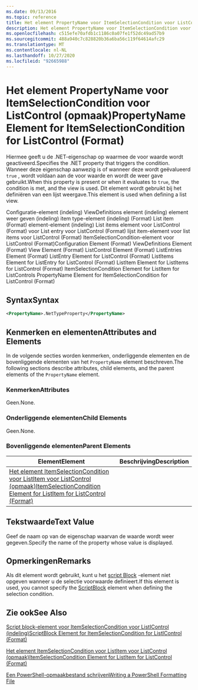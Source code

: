 ```yaml
---
ms.date: 09/13/2016
ms.topic: reference
title: Het element PropertyName voor ItemSelectionCondition voor ListControl (opmaak)
description: Het element PropertyName voor ItemSelectionCondition voor ListControl (opmaak)
ms.openlocfilehash: c515efe70afdb1c1186c0a07fe1f52dc49ad57b9
ms.sourcegitcommit: 488a940c7c828820b36a6ba56c119f64614afc29
ms.translationtype: MT
ms.contentlocale: nl-NL
ms.lasthandoff: 10/27/2020
ms.locfileid: "92665988"
---
```

# <a name="propertyname-element-for-itemselectioncondition-for-listcontrol-format"></a><span data-ttu-id="f5566-103">Het element PropertyName voor ItemSelectionCondition voor ListControl (opmaak)</span><span class="sxs-lookup"><span data-stu-id="f5566-103">PropertyName Element for ItemSelectionCondition for ListControl (Format)</span></span>

<span data-ttu-id="f5566-104">Hiermee geeft u de .NET-eigenschap op waarmee de voor waarde wordt geactiveerd.</span><span class="sxs-lookup"><span data-stu-id="f5566-104">Specifies the .NET property that triggers the condition.</span></span> <span data-ttu-id="f5566-105">Wanneer deze eigenschap aanwezig is of wanneer deze wordt geëvalueerd `true` , wordt voldaan aan de voor waarde en wordt de weer gave gebruikt.</span><span class="sxs-lookup"><span data-stu-id="f5566-105">When this property is present or when it evaluates to `true`, the condition is met, and the view is used.</span></span> <span data-ttu-id="f5566-106">Dit element wordt gebruikt bij het definiëren van een lijst weergave.</span><span class="sxs-lookup"><span data-stu-id="f5566-106">This element is used when defining a list view.</span></span>

<span data-ttu-id="f5566-107">Configuratie-element (indeling) ViewDefinitions element (indeling) element weer geven (indeling) item type-element (indeling) (Format) List item (Format) element-element (indeling) List items element voor ListControl (Format) voor List entry voor ListControl (Format) lijst item-element voor list items voor ListControl (Format) ItemSelectionCondition-element voor ListControl (Format)</span><span class="sxs-lookup"><span data-stu-id="f5566-107">Configuration Element (Format) ViewDefinitions Element (Format) View Element (Format) ListControl Element (Format) ListEntries Element (Format) ListEntry Element for ListControl (Format) ListItems Element for ListEntry for ListControl (Format) ListItem Element for ListItems for ListControl (Format) ItemSelectionCondition Element for ListItem for ListControls PropertyName Element for ItemSelectionCondition for ListControl (Format)</span></span>

## <a name="syntax"></a><span data-ttu-id="f5566-108">Syntax</span><span class="sxs-lookup"><span data-stu-id="f5566-108">Syntax</span></span>

```xml
<PropertyName>.NetTypeProperty</PropertyName>
```

## <a name="attributes-and-elements"></a><span data-ttu-id="f5566-109">Kenmerken en elementen</span><span class="sxs-lookup"><span data-stu-id="f5566-109">Attributes and Elements</span></span>

<span data-ttu-id="f5566-110">In de volgende secties worden kenmerken, onderliggende elementen en de bovenliggende elementen van het `PropertyName` element beschreven.</span><span class="sxs-lookup"><span data-stu-id="f5566-110">The following sections describe attributes, child elements, and the parent elements of the `PropertyName` element.</span></span>

### <a name="attributes"></a><span data-ttu-id="f5566-111">Kenmerken</span><span class="sxs-lookup"><span data-stu-id="f5566-111">Attributes</span></span>

<span data-ttu-id="f5566-112">Geen.</span><span class="sxs-lookup"><span data-stu-id="f5566-112">None.</span></span>

### <a name="child-elements"></a><span data-ttu-id="f5566-113">Onderliggende elementen</span><span class="sxs-lookup"><span data-stu-id="f5566-113">Child Elements</span></span>

<span data-ttu-id="f5566-114">Geen.</span><span class="sxs-lookup"><span data-stu-id="f5566-114">None.</span></span>

### <a name="parent-elements"></a><span data-ttu-id="f5566-115">Bovenliggende elementen</span><span class="sxs-lookup"><span data-stu-id="f5566-115">Parent Elements</span></span>

|<span data-ttu-id="f5566-116">Element</span><span class="sxs-lookup"><span data-stu-id="f5566-116">Element</span></span>|<span data-ttu-id="f5566-117">Beschrijving</span><span class="sxs-lookup"><span data-stu-id="f5566-117">Description</span></span>|
|-------------|-----------------|
|[<span data-ttu-id="f5566-118">Het element ItemSelectionCondition voor ListItem voor ListControl (opmaak)</span><span class="sxs-lookup"><span data-stu-id="f5566-118">ItemSelectionCondition Element for ListItem for ListControl (Format)</span></span>](./itemselectioncondition-element-for-listitem-for-listcontrol-format.md)||

## <a name="text-value"></a><span data-ttu-id="f5566-119">Tekstwaarde</span><span class="sxs-lookup"><span data-stu-id="f5566-119">Text Value</span></span>

<span data-ttu-id="f5566-120">Geef de naam op van de eigenschap waarvan de waarde wordt weer gegeven.</span><span class="sxs-lookup"><span data-stu-id="f5566-120">Specify the name of the property whose value is displayed.</span></span>

## <a name="remarks"></a><span data-ttu-id="f5566-121">Opmerkingen</span><span class="sxs-lookup"><span data-stu-id="f5566-121">Remarks</span></span>

<span data-ttu-id="f5566-122">Als dit element wordt gebruikt, kunt u het [script Block](./scriptblock-element-for-itemselectioncondition-for-listcontrol-format.md) -element niet opgeven wanneer u de selectie voorwaarde definieert.</span><span class="sxs-lookup"><span data-stu-id="f5566-122">If this element is used, you cannot specify the [ScriptBlock](./scriptblock-element-for-itemselectioncondition-for-listcontrol-format.md) element when defining the selection condition.</span></span>

## <a name="see-also"></a><span data-ttu-id="f5566-123">Zie ook</span><span class="sxs-lookup"><span data-stu-id="f5566-123">See Also</span></span>

[<span data-ttu-id="f5566-124">Script block-element voor ItemSelectionCondition voor ListIControl (indeling)</span><span class="sxs-lookup"><span data-stu-id="f5566-124">ScriptBlock Element for ItemSelectionCondition for ListIControl (Format)</span></span>](./scriptblock-element-for-itemselectioncondition-for-listcontrol-format.md)

[<span data-ttu-id="f5566-125">Het element ItemSelectionCondition voor ListItem voor ListControl (opmaak)</span><span class="sxs-lookup"><span data-stu-id="f5566-125">ItemSelectionCondition Element for ListItem for ListControl (Format)</span></span>](./itemselectioncondition-element-for-listitem-for-listcontrol-format.md)

[<span data-ttu-id="f5566-126">Een PowerShell-opmaakbestand schrijven</span><span class="sxs-lookup"><span data-stu-id="f5566-126">Writing a PowerShell Formatting File</span></span>](./writing-a-powershell-formatting-file.md)
